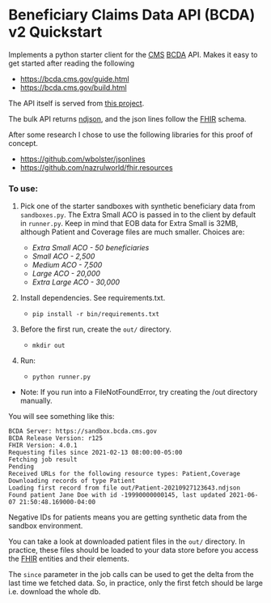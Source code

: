 # Beneficiary Claims Data API (BCDA) v2 Quickstart

Implements a python starter client for the [CMS](https://www.cms.gov/) [BCDA](https://bcda.cms.gov/) API.
Makes it easy to get started after reading the following

- https://bcda.cms.gov/guide.html
- https://bcda.cms.gov/build.html

The API itself is served from [this project](https://github.com/CMSgov/bcda-app/blob/master/bcda/api/v2/api.go).

The bulk API returns [ndjson](http://ndjson.org/), and the json lines follow
the [FHIR](https://www.hl7.org/fhir/index.html) schema.

After some research I chose to use the following libraries for this proof of concept.

- https://github.com/wbolster/jsonlines
- https://github.com/nazrulworld/fhir.resources

### To use:

1. Pick one of the starter sandboxes with synthetic beneficiary data from `sandboxes.py`.
   The Extra Small ACO is passed in to the client by default in `runner.py`. Keep in mind that EOB data
   for Extra Small is 32MB, although Patient and Coverage files are much smaller. Choices are:

   * *Extra Small ACO - 50 beneficiaries*
   * *Small ACO - 2,500*
   * *Medium ACO - 7,500*
   * *Large ACO - 20,000*
   * *Extra Large ACO - 30,000*
   
2. Install dependencies. See requirements.txt.
   * `pip install -r bin/requirements.txt`

3. Before the first run, create the `out/` directory.
   * `mkdir out`

4. Run:
   * `python runner.py`
- Note: If you run into a FileNotFoundError, try creating the /out directory manually.

You will see something like this:

```
BCDA Server: https://sandbox.bcda.cms.gov
BCDA Release Version: r125
FHIR Version: 4.0.1
Requesting files since 2021-02-13 08:00:00-05:00
Fetching job result
Pending
Received URLs for the following resource types: Patient,Coverage
Downloading records of type Patient
Loading first record from file out/Patient-20210927123643.ndjson
Found patient Jane Doe with id -19990000000145, last updated 2021-06-07 21:50:48.169000-04:00
```

Negative IDs for patients means you are getting synthetic data from the sandbox environment.

You can take a look at downloaded patient files in the `out/` directory. In practice, these files
should be loaded to your data store before you access the [FHIR](https://www.hl7.org/fhir/patient.html)
entities and their elements.

The `since` parameter in the job calls can be used to get the delta from the last time we
fetched data. So, in practice, only the first fetch should be large i.e. download the whole db.
